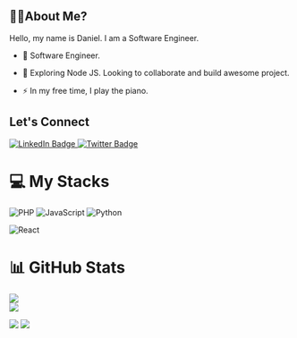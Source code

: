  <!-- Banner here -->
 ## 👨‍💻About Me?
 <p>
Hello, my name is Daniel. I am a Software Engineer.
 
 - :telescope: Software Engineer.

- :seedling: Exploring Node JS. Looking to collaborate and build awesome project.

- :zap: In my free time, I play the piano.
</p>

 ## Let's Connect
<div id="badges">
  <a href="https://www.linkedin.com/in/ayomide-adebayo-daniel/">
    <img src="https://img.shields.io/badge/LinkedIn-blue?style=for-the-badge&logo=linkedin&logoColor=white" alt="LinkedIn Badge"/>
  </a>
<!--   <a href="#">
    <img src="https://img.shields.io/badge/YouTube-red?style=for-the-badge&logo=youtube&logoColor=white" alt="Youtube Badge"/>
  </a> -->
  <a href="https://twitter.com/Aboki4code">
    <img src="https://img.shields.io/badge/Twitter-blue?style=for-the-badge&logo=twitter&logoColor=white" alt="Twitter Badge"/>
  </a>
</div>

<h1>💻 My Stacks</h1>

![PHP](https://img.shields.io/badge/php-3670A0?style=for-the-badge&logo=PHP&logoColor=white)
![JavaScript](https://img.shields.io/badge/javascript-%23007ACC.svg?style=for-the-badge&logo=JavaScript&logoColor=white)
![Python](https://img.shields.io/badge/python-3670A0?style=for-the-badge&logo=python&logoColor=ffdd54)
<!---![Solidity](https://img.shields.io/badge/Solidity-%23363636.svg?style=for-the-badge&logo=solidity&logoColor=white) -->
![React](https://img.shields.io/badge/react-%2320232a.svg?style=for-the-badge&logo=react&logoColor=%2361DAFB)

<h1>📊 GitHub Stats</h1>

<!-- ![](https://github-readme-stats.vercel.app/api?username=brainydee&theme=dark&hide_border=true&include_all_commits=false&count_private=false)<br/>-->
![](https://github-readme-streak-stats.herokuapp.com/?user=brainydee&theme=dark&hide_border=true)<br/>
<a href="https://github.com/brainydee/brainydee">
  <img align="center" src="https://github-readme-stats.vercel.app/api/top-langs/?username=brainydee&title_color=ffffff&hide=blade,vue,less,ejs,shell,hack,scss,html,css&text_color=c9cacc&icon_color=2bbc8a&bg_color=1d1f21&count_private=true&&langs_count=6" />
</a>

<!-- [![Top Langs](https://github-readme-stats.vercel.app/api/top-langs/?username=brainydee)](https://github.com/brainydee/github-readme-stats) -->
<img src="https://github-readme-stats.vercel.app/api/top-langs?username=brainydee&layout=compact"/>
<img src="https://github-readme-stats.vercel.app/api?username=brainydee&show_icons=true&layout=compact"/>

<!---
Here are some ideas to get you started:

- 🔭 I’m currently working on ...
- 🌱 I’m currently learning ...
- 👯 I’m looking to collaborate on ...
- 🤔 I’m looking for help with ...
- 💬 Ask me about ...
- 📫 How to reach me: ...
- 😄 Pronouns: ...
- ⚡ Fun fact: ... -->

